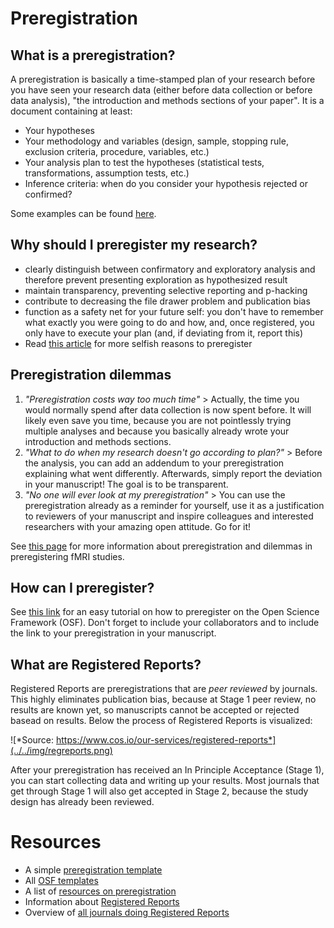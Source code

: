 # Preregistration

## What is a preregistration?
A preregistration is basically a time-stamped plan of your research before you have seen your research data (either before data collection or before data analysis), "the introduction and methods sections of your paper". It is a document containing at least:

- Your hypotheses
- Your methodology and variables (design, sample, stopping rule, exclusion criteria, procedure, variables, etc.)
- Your analysis plan to test the hypotheses (statistical tests, transformations, assumption tests, etc.)
- Inference criteria: when do you consider your hypothesis rejected or confirmed?

Some examples can be found [here](https://osf.io/e6auq/wiki/Example%20Preregistrations/?view).

## Why should I preregister my research?
- clearly distinguish between confirmatory and exploratory analysis and therefore prevent presenting exploration as hypothesized result
- maintain transparency, preventing selective reporting and p-hacking
- contribute to decreasing the file drawer problem and publication bias
- function as a safety net for your future self: you don't have to remember what exactly you were going to do and how, and, once registered, you only have to execute your plan (and, if deviating from it, report this)
- Read [this article](https://www.psychologicalscience.org/observer/seven-selfish-reasons-for-preregistration#.WR3HblMrLOS) for more selfish reasons to preregister

## Preregistration dilemmas
1. *"Preregistration costs way too much time"* > Actually, the time you would normally spend after data collection is now spent before. It will likely even save you time, because you are not pointlessly trying multiple analyses and because you basically already wrote your introduction and methods sections.  
2. *"What to do when my research doesn't go according to plan?"* > Before the analysis, you can add an addendum to your preregistration explaining what went differently. Afterwards, simply report the deviation in your manuscript! The goal is to be transparent.
3. *"No one will ever look at my preregistration"* > You can use the preregistration already as a reminder for yourself, use it as a justification to reviewers of your manuscript and inspire colleagues and interested researchers with your amazing open attitude. Go for it!

See [this page](https://osf.io/mtdh2/) for more information about preregistration and dilemmas in preregistering fMRI studies.

## How can I preregister?
See [this link](https://osf.io/sgrk6/) for an easy tutorial on how to preregister on the Open Science Framework (OSF). Don't forget to include your collaborators and to include the link to your preregistration in your manuscript.


## What are Registered Reports?
Registered Reports are preregistrations that are *peer reviewed* by journals. This highly eliminates publication bias, because at Stage 1 peer review, no results are known yet, so manuscripts cannot be accepted or rejected basead on results. Below the process of Registered Reports is visualized:

![*Source: https://www.cos.io/our-services/registered-reports*](../../img/regreports.png)

After your preregistration has received an In Principle Acceptance (Stage 1), you can start collecting data and writing up your results. Most journals that get through Stage 1 will also get accepted in Stage 2, because the study design has already been reviewed. 

# Resources
- A simple [preregistration template](https://osf.io/t6m9v/)
- All [OSF templates](https://osf.io/zab38/wiki/home/)
- A list of [resources on preregistration](https://www.cos.io/our-services/prereg) 
- Information about [Registered Reports](https://www.cos.io/our-services/registered-reports)
- Overview of [all journals doing Registered Reports](https://docs.google.com/spreadsheets/d/1D4_k-8C_UENTRtbPzXfhjEyu3BfLxdOsn9j-otrO870/edit?usp=sharing)
